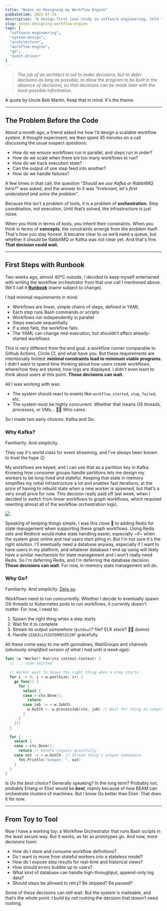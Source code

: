 ```yaml
---
title: "Notes on Designing my Workflow Engine"
pubDatetime: 2025-07-28
description: "A design-first case study in software engineering, told through the process of building my workflow engine. This post explores how deferring decisions, starting from minimal constraints, and focusing on orchestration over tooling can lead to more adaptable systems."
slug: notes-designing-workflow-engine
tags: [
  "software-engineering",
  "system-design",
  "architecture",
  "workflow-engine",
  "go",
  "event-driven"
]
---
```


> _The job of an architect is not to make decisions, but to defer decisions as long as possible, to allow the program to be built in the absence of decisions, so that decisions can be made later with the most possible information._

A quote by Uncle Bob Martin. Keep that in mind. It's the theme.

---

## The Problem Before the Code

About a month ago, a friend asked me how I’d design a scalable workflow system. A thought experiment; we then spent 45 minutes on a call discussing the usual suspect questions:

- How do we ensure workflows run in parallel, and steps run in order?
- How do we scale when there are too many workflows to run?
- How do we track execution state?
- Can the output of one step feed into another?
- How do we handle failures?

A few times in that call, the question _"Should we use Kafka or RabbitMQ here?"_ was asked, and the answer to it was _"Irrelevant, let's first understand and solve the problem"_.

Because this isn't a problem of tools, it is a problem of **orchestration**. Step coordination, not execution. Until that’s solved, the infrastructure is just noise.

When you think in terms of tools, you inherit their constraints. When you think in terms of **concepts**, the constraints emerge from the problem itself. That's how you stay honest. It became clear to us we’d need a queue, but whether it should be RabbitMQ or Kafka was not clear yet. And that's fine. **That decision could wait.**

---

## First Steps with Runbook

Two weeks ago, almost 40°C outside, I decided to keep myself entertained with writing the workflow orchestrator from that one call I mentioned above. We'll call it [**Runbook**](https://en.wikipedia.org/wiki/Runbook) (name subject to change).

I had minimal requirements in mind:

- Workflows are linear, simple chains of steps, defined in YAML
- Each step runs Bash commands or scripts
- Workflows run independently in parallel
- Steps execute sequentially
- If a step fails, the workflow fails
- The YAML can change mid-execution, but shouldn’t affect already-started workflows

This is very different from the end goal: a workflow runner comparable to Github Actions, Circle CI, and what have you. But these requirements are intentionally limited: **minimal constraints lead to minimum viable programs**. I didn’t want to spend time thinking about how users create workflows, where/how they are stored, how logs are displayed. I didn't even want to think about users at this point. **Those decisions can wait.**

All I was working with was:

- The system should react to events like `workflow_started`, `step_failed`, etc.
- The system must be highly concurrent. Whether that means OS threads, processes, or VMs... 🤷‍♂️ Who cares.

So I made two early choices: Kafka and Go.

### Why Kafka?

Familiarity. And simplicity.

They say it's world class for event streaming, and I've always been known to trust the hype 😉

My workflows are keyed, and I can use that as a partition key in Kafka. Knowing how consumer groups handle partitions lets me design my workers to be long-lived and stateful. Keeping that state in memory simplifies my initial infrastructure a lot and enables fast iterations, at the price of having to rebuild state when a new worker is spawned, but that's a very small price for now. This decision really paid off last week, when I decided to switch from linear workflows to graph workflows, which required rewriting almost all of the workflow orchestration logic.

![](/assets/images/20250728/commits.png)

Speaking of keeping things simple, I was this close 🤏 to adding Redis for state management when supporting these graph workflows. Using Redis sets and Redlock would make state handling easier, especially ~if~ when the system goes online and real users start piling in. But I'm not sure it's the right solution. I'll eventually need a database anyway, especially if I want to have users in my platform, and whatever database I end up using will likely have a similar mechanism for state management and I won't really need Redis. So I'm deferring Redis, and I'm deferring the database decision. **Those decisions can wait**. For now, in-memory state management will do.

### Why Go?

Familiarity. And simplicity. [Deja vu](https://matrix.fandom.com/wiki/D%C3%A9j%C3%A0_vu).

Workflows need to run concurrently. Whether I decide to eventually spawn OS threads or Kubernetes pods to run workflows, it currently doesn't matter. For now, I need to:

1. Spawn the right _thing_ when a step starts
2. Wait for it to complete
3. Stream its output _somewhere_ (`$stdout`? file? ELK stack? 🤷‍♂️ dunno)
4. Handle `SIGKILL`/`SIGTERM`/`SIGINT` gracefully

All these come easy to me with goroutines, WaitGroups and channels (_obviously simplified version of what I had until a week ago_):

```go
func (w *Worker) Run(ctx context.Context) {
  // ... code omitted

  // Worker pool to Spawn the right thing when a step starts
  for i := 0; i < w.poolSize; i++ {
    go func() {
      for {
        select {
        case <-ctx.Done():
          return
        case job := <-w.JobCh:
          w.OutCh <- w.processJob(ctx, job) // Wait for thing to complete
        }
      }
    }()
  }

  for {
    select {
    case <-ctx.Done():
      return // Handle signals gracefully
    case out := <-w.OutCh: // Stream thing's output somewhere
      fmt.Println("output: ", out)
    }
  }
}
```

_Is Go the best choice?_ Generally speaking? In the long term? Probably not, probably Erlang or Elixir would be _**best**_, mainly because of how BEAM can orchestrate clusters of machines. But I know Go better than Elixir. That does it for now.

---

## From Toy to Tool

Now I have a working toy: a Workflow Orchestrator that runs Bash scripts in the least secure way. But it works, as far as prototypes go. And now, more decisions loom:

- How do I store and consume workflow definitions?
- Do I want to move from stateful workers into a stateless model?
- How do I expose step results for real-time and historical views?
- How should errors bubble up to users?
- What kind of database can handle high-throughput, append-only log data?
- Should steps be allowed to retry? Be skipped? Be paused?

Some of these decisions can still wait. But the system is malleable, and that’s the whole point: I build by not rushing the decision that doesn’t need rushing.
